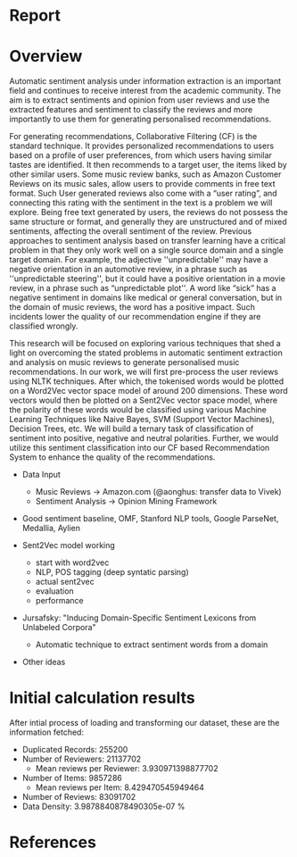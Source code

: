 # Report

# Overview

Automatic sentiment analysis under information extraction is an important field
and continues to receive interest from the academic community. The aim is to
extract sentiments and opinion from user reviews and use the extracted features
and sentiment to classify the reviews and more importantly to use them for
generating personalised recommendations.

For generating recommendations, Collaborative Filtering (CF) is the standard
technique. It provides personalized recommendations to users based on a profile
of user preferences, from which users having similar tastes are identified. It
then recommends to a target user, the items liked by other similar users. Some
music review banks, such as Amazon Customer Reviews on its music sales, allow
users to provide comments in free text format. Such User generated reviews also
come with a “user rating”, and connecting this rating with the sentiment in the
text is a problem we will explore. Being free text generated by users, the
reviews do not possess the same structure or format, and generally they are
unstructured and of mixed sentiments, affecting the overall sentiment of the
review. Previous approaches to sentiment analysis based on transfer learning
have a critical problem in that they only work well on a single source domain
and a single target domain. For example, the adjective ''unpredictable'' may
have a negative orientation in an automotive review, in a phrase such as
''unpredictable steering'', but it could have a positive orientation in a movie
review, in a phrase such as “unpredictable plot''. A word like “sick” has a
negative sentiment in domains like medical or general conversation, but in the
domain of music reviews, the word has a positive impact. Such incidents lower
the quality of our recommendation engine if they are classified wrongly.

This research will be focused on exploring various techniques that shed a light
on overcoming the stated problems in automatic sentiment extraction and
analysis on music reviews to generate personalised music recommendations. In
our work, we will first pre-process the user reviews using NLTK
techniques. After which, the tokenised words would be plotted on a Word2Vec
vector space model of around 200 dimensions. These word vectors would then be
plotted on a Sent2Vec vector space model, where the polarity of these words
would be classified using various Machine Learning Techniques like Naive Bayes,
SVM (Support Vector Machines), Decision Trees, etc. We will build a ternary
task of classification of sentiment into positive, negative and neutral
polarities. Further, we would utilize this sentiment classification into our CF
based Recommendation System to enhance the quality of the recommendations.

- Data Input
    - Music Reviews -> Amazon.com (@aonghus: transfer data to Vivek)
    - Sentiment Analysis -> Opinion Mining Framework

- Good sentiment baseline, OMF, Stanford NLP tools, Google ParseNet, Medallia, Aylien

- Sent2Vec model working
    - start with word2vec
    - NLP, POS tagging (deep syntatic parsing)
    - actual sent2vec
    - evaluation
    - performance

- Jursafsky: "Inducing Domain-Specific Sentiment Lexicons from Unlabeled Corpora"
    - Automatic technique to extract sentiment words from a domain
    
- Other ideas

# Initial calculation results

After intial process of loading and transforming our dataset, these are the information fetched:

- Duplicated Records:            255200
- Number of Reviewers:           21137702
    - Mean reviews per Reviewer:     3.930971398877702
- Number of Items:               9857286
    - Mean reviews per Item:         8.429470545949464
- Number of Reviews:             83091702
- Data Density:                  3.9878840878490305e-07 %

# References
